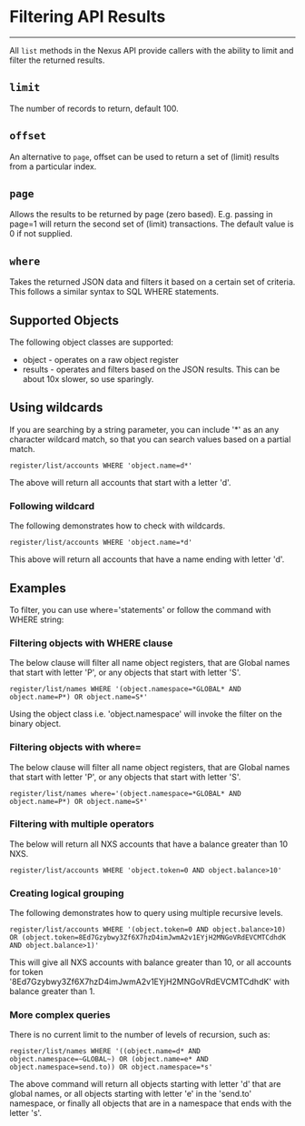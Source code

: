 # Filtering API Results
-----------------------------------

All `list` methods in the Nexus API provide callers with the ability to limit and filter the returned results.


## `limit`

The number of records to return, default 100.


## `offset`

An alternative to `page`, offset can be used to return a set of (limit) results from a particular index.


## `page`

Allows the results to be returned by page (zero based). E.g. passing in page=1 will return the second set of (limit) transactions. The default value is 0 if not supplied.


## `where`

Takes the returned JSON data and filters it based on a certain set of criteria. This follows a similar syntax to SQL WHERE statements.


## Supported Objects

The following object classes are supported:

* object - operates on a raw object register
* results - operates and filters based on the JSON results. This can be about 10x slower, so use sparingly.


## Using wildcards

If you are searching by a string parameter, you can include '*' as an any character wildcard match, so that you can search values
based on a partial match.

```
register/list/accounts WHERE 'object.name=d*'
```

The above will return all accounts that start with a letter 'd'.

### Following wildcard

The following demonstrates how to check with wildcards.

```
register/list/accounts WHERE 'object.name=*d'
```

This above will return all accounts that have a name ending with letter 'd'.


## Examples

To filter, you can use where='statements' or follow the command with WHERE string:

### Filtering objects with WHERE clause

The below clause will filter all name object registers, that are Global names that start with letter 'P', or any objects that start
with letter 'S'.

```
register/list/names WHERE '(object.namespace=*GLOBAL* AND object.name=P*) OR object.name=S*'
```

Using the object class i.e. 'object.namespace' will invoke the filter on the binary object.

### Filtering objects with where=

The below clause will filter all name object registers, that are Global names that start with letter 'P', or any objects that start
with letter 'S'.

```
register/list/names where='(object.namespace=*GLOBAL* AND object.name=P*) OR object.name=S*'
```

### Filtering with multiple operators

The below will return all NXS accounts that have a balance greater than 10 NXS.

```
register/list/accounts WHERE 'object.token=0 AND object.balance>10'
```

### Creating logical grouping

The following demonstrates how to query using multiple recursive levels.

```
register/list/accounts WHERE '(object.token=0 AND object.balance>10) OR (object.token=8Ed7Gzybwy3Zf6X7hzD4imJwmA2v1EYjH2MNGoVRdEVCMTCdhdK AND object.balance>1)'
```

This will give all NXS accounts with balance greater than 10, or all accounts for token '8Ed7Gzybwy3Zf6X7hzD4imJwmA2v1EYjH2MNGoVRdEVCMTCdhdK' with balance greater than 1.


### More complex queries

There is no current limit to the number of levels of recursion, such as:

```
register/list/names WHERE '((object.name=d* AND object.namespace=~GLOBAL~) OR (object.name=e* AND object.namespace=send.to)) OR object.namespace=*s'
```

The above command will return all objects starting with letter 'd' that are global names, or all objects starting with letter 'e' in
the 'send.to' namespace, or finally all objects that are in a namespace that ends with the letter 's'.
